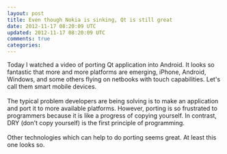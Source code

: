 ```yaml
---
layout: post
title: Even though Nokia is sinking, Qt is still great
date: 2012-11-17 08:20:09 UTC
updated: 2012-11-17 08:20:09 UTC
comments: true
categories:
---
```


Today I watched a video of porting Qt application into Android. It looks so fantastic that more and more platforms are emerging, iPhone, Android, Windows, and some others flying on netbooks with touch&nbsp;capabilities. Let's call them smart mobile devices.<br /><br />The typical problem developers are being solving is to make an application and port it to more available platforms. However, porting is so&nbsp;frustrated to programmers because it is like a progress of copying yourself. In contrast, DRY (don't copy yourself) is the first principle of programming.<br /><br />Other technologies which can help to do porting seems great. At least this one looks so.<br /><br /><div class="separator" style="clear: both; text-align: center;"><object width="320" height="266" class="BLOGGER-youtube-video" classid="clsid:D27CDB6E-AE6D-11cf-96B8-444553540000" codebase="http://download.macromedia.com/pub/shockwave/cabs/flash/swflash.cab#version=6,0,40,0" data-thumbnail-src="http://1.gvt0.com/vi/suPeZ7XC1xk/0.jpg"><param name="movie" value="http://www.youtube.com/v/suPeZ7XC1xk&fs=1&source=uds" /><param name="bgcolor" value="#FFFFFF" /><param name="allowFullScreen" value="true" /><embed width="320" height="266"  src="http://www.youtube.com/v/suPeZ7XC1xk&fs=1&source=uds" type="application/x-shockwave-flash" allowfullscreen="true"></embed></object></div><br />
